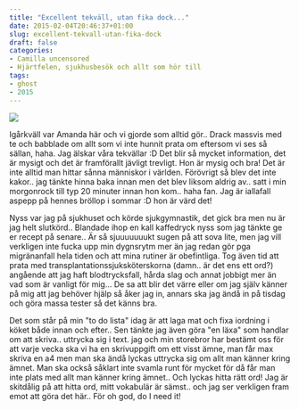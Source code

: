 ```yaml
---
title: "Excellent tekväll, utan fika dock..."
date: 2015-02-04T20:46:37+01:00
slug: excellent-tekvall-utan-fika-dock
draft: false
categories:
- Camilla uncensored
- Hjärtfelen, sjukhusbesök och allt som hör till
tags:
- ghost
- 2015
---
```


![](/assets/images/ghost/2015/02/mandu.jpg)

Igårkväll var Amanda här och vi gjorde som alltid gör.. Drack massvis med te och babblade om allt som vi inte hunnit prata om eftersom vi ses så sällan, haha. Jag älskar våra tekvällar :D Det blir så mycket information, det är mysigt och det är framförallt jävligt trevligt. Hon är mysig och bra! Det är inte alltid man hittar sånna människor i världen. Förövrigt så blev det inte kakor.. jag tänkte hinna baka innan men det blev liksom aldrig av.. satt i min morgonrock till typ 20 minuter innan hon kom.. haha fan.
Jag är iallafall aspepp på hennes bröllop i sommar :D hon är värd det!

Nyss var jag på sjukhuset och körde sjukgymnastik, det gick bra men nu är jag helt slutkörd.. Blandade ihop en kall kaffedryck nyss som jag tänkte ge er recept på senare.. Är så sjuuuuuuukt sugen på att sova lite, men jag vill verkligen inte fucka upp min dygnsrytm mer än jag redan gör pga migränanfall hela tiden och att mina rutiner är obefintliga. Tog även tid att prata med transplantationssjuksköterskorna (damn.. är det ens ett ord?) angående att jag haft blodtrycksfall, hårda slag och annat jobbigt mer än vad som är vanligt för mig... De sa att blir det värre eller om jag själv känner på mig att jag behöver hjälp så åker jag in, annars ska jag ändå in på tisdag och göra massa tester så det känns bra.

Det som står på min "to do lista" idag är att laga mat och fixa iordning i köket både innan och efter.. Sen tänkte jag även göra "en läxa" som handlar om att skriva.. uttrycka sig i text.
jag och min storebror har bestämt oss för att varje vecka ska vi ha en skrivuppgift om ett visst ämne, man får max skriva en a4 men man ska ändå lyckas uttrycka sig om allt man känner kring ämnet. Man ska också såklart inte svamla runt för mycket för då får man inte plats med allt man känner kring ämnet.. Och lyckas hitta rätt ord! Jag är skitdålig på att hitta ord, mitt vokabulär är sämst.. och jag ser verkligen fram emot att göra det här.. För oh god, do I need it!






